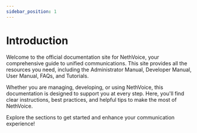 ```yaml
---
sidebar_position: 1
---
```


# Introduction

Welcome to the official documentation site for NethVoice, your comprehensive guide to unified communications. This site provides all the resources you need, including the Administrator Manual, Developer Manual, User Manual, FAQs, and Tutorials.

Whether you are managing, developing, or using NethVoice, this documentation is designed to support you at every step. Here, you'll find clear instructions, best practices, and helpful tips to make the most of NethVoice.

Explore the sections to get started and enhance your communication experience!
